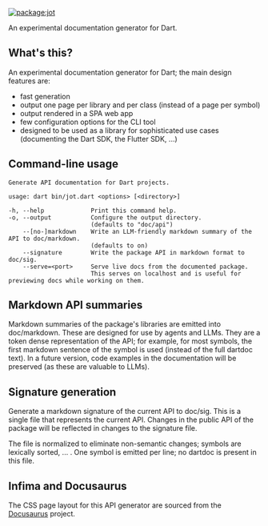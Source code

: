 [![package:jot](https://github.com/devoncarew/jot/actions/workflows/dart.yaml/badge.svg)](https://github.com/devoncarew/jot/actions/workflows/dart.yaml)

An experimental documentation generator for Dart.

## What's this?

An experimental documentation generator for Dart; the main design features are:

- fast generation
- output one page per library and per class (instead of a page per symbol)
- output rendered in a SPA web app
- few configuration options for the CLI tool
- designed to be used as a library for sophisticated use cases (documenting the
  Dart SDK, the Flutter SDK, ...)

## Command-line usage

```
Generate API documentation for Dart projects.

usage: dart bin/jot.dart <options> [<directory>]

-h, --help             Print this command help.
-o, --output           Configure the output directory.
                       (defaults to "doc/api")
    --[no-]markdown    Write an LLM-friendly markdown summary of the API to doc/markdown.
                       (defaults to on)
    --signature        Write the package API in markdown format to doc/sig.
    --serve=<port>     Serve live docs from the documented package.
                       This serves on localhost and is useful for previewing docs while working on them.
```

## Markdown API summaries

Markdown summaries of the package's libraries are emitted into doc/markdown.
These are designed for use by agents and LLMs. They are a token dense
representation of the API; for example, for most symbols, the first markdown
sentence of the symbol is used (instead of the full dartdoc text). In a future
version, code examples in the documentation will be preserved (as these are
valuable to LLMs).

## Signature generation

Generate a markdown signature of the current API to doc/sig. This is a single
file that represents the current API. Changes in the public API of the package
will be reflected in changes to the signature file.

The file is normalized to eliminate non-semantic changes; symbols are lexically
sorted, ... . One symbol is emitted per line; no dartdoc is present in this
file.

## Infima and Docusaurus

The CSS page layout for this API generator are sourced from the
[Docusaurus](https://docusaurus.io/) project.
